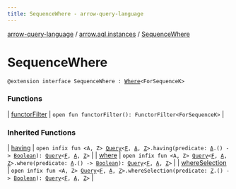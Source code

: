 ```yaml
---
title: SequenceWhere - arrow-query-language
---
```


[arrow-query-language](../../index.html) / [arrow.aql.instances](../index.html) / [SequenceWhere](./index.html)

# SequenceWhere

`@extension interface SequenceWhere : `[`Where`](../../arrow.aql/-where/index.html)`<ForSequenceK>`

### Functions

| [functorFilter](functor-filter.html) | `open fun functorFilter(): FunctorFilter<ForSequenceK>` |

### Inherited Functions

| [having](../../arrow.aql/-where/having.html) | `open infix fun <A, Z> `[`Query`](../../arrow.aql/-query/index.html)`<`[`F`](../../arrow.aql/-where/index.html#F)`, `[`A`](../../arrow.aql/-where/having.html#A)`, `[`Z`](../../arrow.aql/-where/having.html#Z)`>.having(predicate: `[`A`](../../arrow.aql/-where/having.html#A)`.() -> `[`Boolean`](https://kotlinlang.org/api/latest/jvm/stdlib/kotlin/-boolean/index.html)`): `[`Query`](../../arrow.aql/-query/index.html)`<`[`F`](../../arrow.aql/-where/index.html#F)`, `[`A`](../../arrow.aql/-where/having.html#A)`, `[`Z`](../../arrow.aql/-where/having.html#Z)`>` |
| [where](../../arrow.aql/-where/where.html) | `open infix fun <A, Z> `[`Query`](../../arrow.aql/-query/index.html)`<`[`F`](../../arrow.aql/-where/index.html#F)`, `[`A`](../../arrow.aql/-where/where.html#A)`, `[`Z`](../../arrow.aql/-where/where.html#Z)`>.where(predicate: `[`A`](../../arrow.aql/-where/where.html#A)`.() -> `[`Boolean`](https://kotlinlang.org/api/latest/jvm/stdlib/kotlin/-boolean/index.html)`): `[`Query`](../../arrow.aql/-query/index.html)`<`[`F`](../../arrow.aql/-where/index.html#F)`, `[`A`](../../arrow.aql/-where/where.html#A)`, `[`Z`](../../arrow.aql/-where/where.html#Z)`>` |
| [whereSelection](../../arrow.aql/-where/where-selection.html) | `open infix fun <A, Z> `[`Query`](../../arrow.aql/-query/index.html)`<`[`F`](../../arrow.aql/-where/index.html#F)`, `[`A`](../../arrow.aql/-where/where-selection.html#A)`, `[`Z`](../../arrow.aql/-where/where-selection.html#Z)`>.whereSelection(predicate: `[`Z`](../../arrow.aql/-where/where-selection.html#Z)`.() -> `[`Boolean`](https://kotlinlang.org/api/latest/jvm/stdlib/kotlin/-boolean/index.html)`): `[`Query`](../../arrow.aql/-query/index.html)`<`[`F`](../../arrow.aql/-where/index.html#F)`, `[`A`](../../arrow.aql/-where/where-selection.html#A)`, `[`Z`](../../arrow.aql/-where/where-selection.html#Z)`>` |

